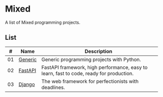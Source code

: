 # Mixed

A list of Mixed programming projects.

## List

|  #  | Name                                  | Description                                                                                   |
| ----| --------------------------------------| ----------------------------------------------------------------------------------------------|
|  01 | [Generic](./generic/README.md)        | Generic programming projects with Python.                                                     |
|  02 | [FastAPI](./fastapi/README.md)        | FastAPI framework, high performance, easy to learn, fast to code, ready for production.       |
|  03 | [Django](./django/README.md)          | The web framework for perfectionists with deadlines.                                          |
